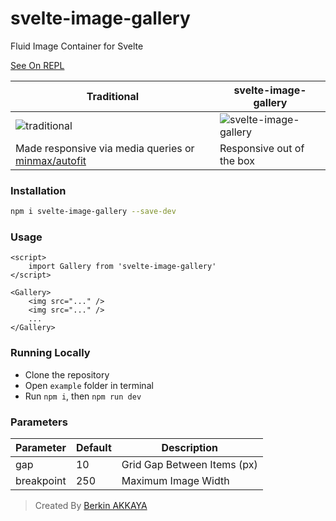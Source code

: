 # svelte-image-gallery

Fluid Image Container for Svelte

[See On REPL][repl]

| Traditional | svelte-image-gallery |
| ----------- | -------------------- |
| ![traditional][ss1] | ![svelte-image-gallery][ss2] |
| Made responsive via media queries or [minmax/autofit][minmax] | Responsive out of the box |

[ss1]: https://i.imgur.com/rTSftEw.jpg
[ss2]: https://i.imgur.com/CpgVaWm.jpg
[minmax]: https://css-tricks.com/intrinsically-responsive-css-grid-with-minmax-and-min
[repl]: https://svelte.dev/repl/29b37509123b4a4bac808531f39d7d9e?version=3.24.1

### Installation
```sh
npm i svelte-image-gallery --save-dev
```

### Usage

```svelte
<script>
	import Gallery from 'svelte-image-gallery'
</script>

<Gallery>
	<img src="..." />
	<img src="..." />
	...
</Gallery>
```

### Running Locally

* Clone the repository
* Open `example` folder in terminal
* Run `npm i`, then `npm run dev`

### Parameters

| Parameter  | Default | Description                 |
| ---------  | ------- | -----------                 |
| gap        | 10      | Grid Gap Between Items (px) |
| breakpoint | 250     | Maximum Image Width         |

> Created By [Berkin AKKAYA](https://berkinakkaya.github.io)
